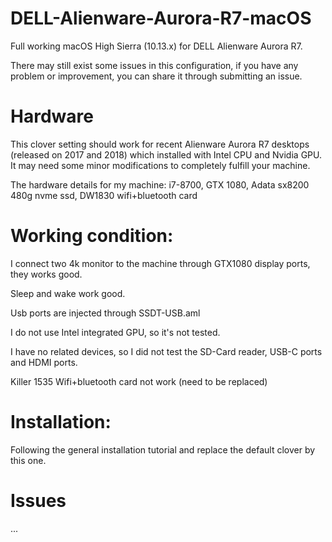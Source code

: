 # DELL-Alienware-Aurora-R7-macOS
Full working macOS High Sierra (10.13.x) for DELL Alienware Aurora R7. 

There may still exist some issues in this configuration, if you have any problem or improvement, you can share it through submitting an issue.

# Hardware
This clover setting should work for recent Alienware Aurora R7 desktops  (released on 2017 and 2018) which installed with Intel CPU and Nvidia GPU. It may need some minor modifications to completely fulfill your machine.

The hardware details for my machine: i7-8700, GTX 1080, Adata sx8200 480g nvme ssd, DW1830 wifi+bluetooth card

# Working condition:
I connect two 4k monitor to the machine through GTX1080 display ports, they works good. 

Sleep and wake work good.

Usb ports are injected through SSDT-USB.aml

I do not use Intel integrated GPU, so it's not tested. 

I have no related devices, so I did not test the SD-Card reader, USB-C ports and HDMI ports. 

Killer 1535 Wifi+bluetooth card not work (need to be replaced)

# Installation:

Following the general installation tutorial and replace the default clover by this one. 

# Issues
...
